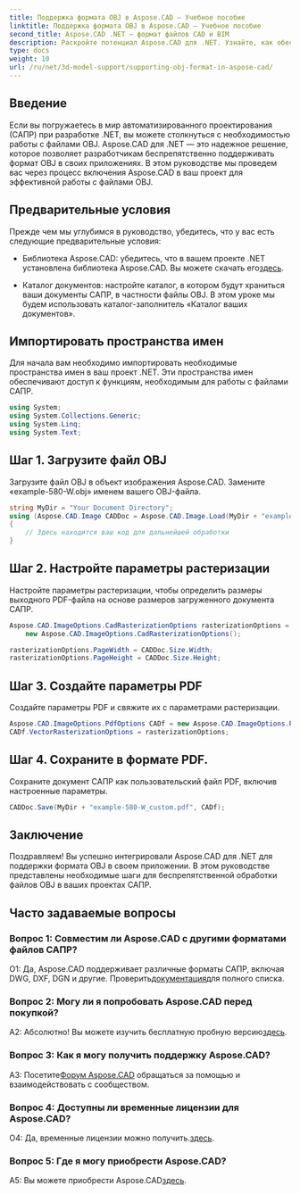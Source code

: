 ```yaml
---
title: Поддержка формата OBJ в Aspose.CAD — Учебное пособие
linktitle: Поддержка формата OBJ в Aspose.CAD — Учебное пособие
second_title: Aspose.CAD .NET — формат файлов CAD и BIM
description: Раскройте потенциал Aspose.CAD для .NET. Узнайте, как обеспечить беспрепятственную поддержку формата OBJ в ваших САПР-приложениях, с помощью этого пошагового руководства.
type: docs
weight: 10
url: /ru/net/3d-model-support/supporting-obj-format-in-aspose-cad/
---
```

## Введение

Если вы погружаетесь в мир автоматизированного проектирования (САПР) при разработке .NET, вы можете столкнуться с необходимостью работы с файлами OBJ. Aspose.CAD для .NET — это надежное решение, которое позволяет разработчикам беспрепятственно поддерживать формат OBJ в своих приложениях. В этом руководстве мы проведем вас через процесс включения Aspose.CAD в ваш проект для эффективной работы с файлами OBJ.

## Предварительные условия

Прежде чем мы углубимся в руководство, убедитесь, что у вас есть следующие предварительные условия:

-  Библиотека Aspose.CAD: убедитесь, что в вашем проекте .NET установлена библиотека Aspose.CAD. Вы можете скачать его[здесь](https://releases.aspose.com/cad/net/).

- Каталог документов: настройте каталог, в котором будут храниться ваши документы САПР, в частности файлы OBJ. В этом уроке мы будем использовать каталог-заполнитель «Каталог ваших документов».

## Импортировать пространства имен

Для начала вам необходимо импортировать необходимые пространства имен в ваш проект .NET. Эти пространства имен обеспечивают доступ к функциям, необходимым для работы с файлами САПР.

```csharp
using System;
using System.Collections.Generic;
using System.Linq;
using System.Text;
```


## Шаг 1. Загрузите файл OBJ

Загрузите файл OBJ в объект изображения Aspose.CAD. Замените «example-580-W.obj» именем вашего OBJ-файла.

```csharp
string MyDir = "Your Document Directory";
using (Aspose.CAD.Image CADDoc = Aspose.CAD.Image.Load(MyDir + "example-580-W.obj"))
{
    // Здесь находится ваш код для дальнейшей обработки
}
```

## Шаг 2. Настройте параметры растеризации

Настройте параметры растеризации, чтобы определить размеры выходного PDF-файла на основе размеров загруженного документа САПР.

```csharp
Aspose.CAD.ImageOptions.CadRasterizationOptions rasterizationOptions =
    new Aspose.CAD.ImageOptions.CadRasterizationOptions();

rasterizationOptions.PageWidth = CADDoc.Size.Width;
rasterizationOptions.PageHeight = CADDoc.Size.Height;
```

## Шаг 3. Создайте параметры PDF

Создайте параметры PDF и свяжите их с параметрами растеризации.

```csharp
Aspose.CAD.ImageOptions.PdfOptions CADf = new Aspose.CAD.ImageOptions.PdfOptions();
CADf.VectorRasterizationOptions = rasterizationOptions;
```

## Шаг 4. Сохраните в формате PDF.

Сохраните документ САПР как пользовательский файл PDF, включив настроенные параметры.

```csharp
CADDoc.Save(MyDir + "example-580-W_custom.pdf", CADf);
```

## Заключение

Поздравляем! Вы успешно интегрировали Aspose.CAD для .NET для поддержки формата OBJ в своем приложении. В этом руководстве представлены необходимые шаги для беспрепятственной обработки файлов OBJ в ваших проектах САПР.

## Часто задаваемые вопросы

### Вопрос 1: Совместим ли Aspose.CAD с другими форматами файлов САПР?

 О1: Да, Aspose.CAD поддерживает различные форматы САПР, включая DWG, DXF, DGN и другие. Проверить[документация](https://reference.aspose.com/cad/net/)для полного списка.

### Вопрос 2: Могу ли я попробовать Aspose.CAD перед покупкой?

 А2: Абсолютно! Вы можете изучить бесплатную пробную версию[здесь](https://releases.aspose.com/).

### Вопрос 3: Как я могу получить поддержку Aspose.CAD?

 A3: Посетите[Форум Aspose.CAD](https://forum.aspose.com/c/cad/19) обращаться за помощью и взаимодействовать с сообществом.

### Вопрос 4: Доступны ли временные лицензии для Aspose.CAD?

 О4: Да, временные лицензии можно получить.[здесь](https://purchase.aspose.com/temporary-license/).

### Вопрос 5: Где я могу приобрести Aspose.CAD?

 A5: Вы можете приобрести Aspose.CAD[здесь](https://purchase.aspose.com/buy).